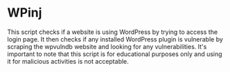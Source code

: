 # WPinj
This script checks if a website is using WordPress by trying to access the login page. It then checks if any installed WordPress plugin is vulnerable by scraping the wpvulndb website and looking for any vulnerabilities. It's important to note that this script is for educational purposes only and using it for malicious activities is not acceptable.
